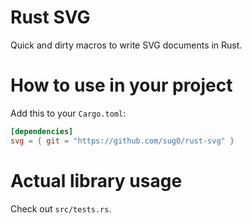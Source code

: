 # Rust SVG

Quick and dirty macros to write SVG documents in Rust.

# How to use in your project

Add this to your `Cargo.toml`:

```toml
[dependencies]
svg = { git = "https://github.com/sug0/rust-svg" }
```

# Actual library usage

Check out `src/tests.rs`.
